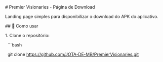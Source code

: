 \# Premier Visionaries - Página de Download



Landing page simples para disponibilizar o download do APK do aplicativo.



\## 🚀 Como usar

1\. Clone o repositório:

   ```bash

   git clone https://github.com/JOTA-DE-MB/PremierVisionaries.git


